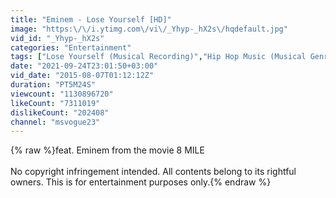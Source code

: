 ```yaml
---
title: "Eminem - Lose Yourself [HD]"
image: "https:\/\/i.ytimg.com\/vi\/_Yhyp-_hX2s\/hqdefault.jpg"
vid_id: "_Yhyp-_hX2s"
categories: "Entertainment"
tags: ["Lose Yourself (Musical Recording)","Hip Hop Music (Musical Genre)","Eminem (Music Video Performer)"]
date: "2021-09-24T23:01:50+03:00"
vid_date: "2015-08-07T01:12:12Z"
duration: "PT5M24S"
viewcount: "1130896720"
likeCount: "7311019"
dislikeCount: "202408"
channel: "msvogue23"
---
```

{% raw %}feat. Eminem from the movie 8 MILE<br /><br />No copyright infringement intended. All contents belong to its rightful owners. This is for entertainment purposes only.{% endraw %}
